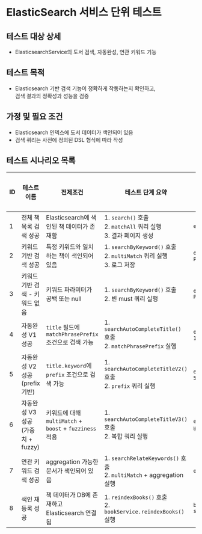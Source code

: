#  ElasticSearch 서비스 단위 테스트

## 테스트 대상 상세

- ElasticsearchService의 도서 검색, 자동완성, 연관 키워드 기능

## 테스트 목적

- Elasticsearch 기반 검색 기능이 정확하게 작동하는지 확인하고,<br>
 검색 결과의 정확성과 성능을 검증

## 가정 및 필요 조건
- Elasticsearch 인덱스에 도서 데이터가 색인되어 있음
- 검색 쿼리는 사전에 정의된 DSL 형식에 따라 작성

## 테스트 시나리오 목록

| ID  | 테스트 이름                      | 전제조건                                                       | 테스트 단계 요약                                                                 | 입력값                                                                                                     | 기댓값                                                               | 성공 여부 |
|-----|----------------------------------|------------------------------------------------------------------|----------------------------------------------------------------------------------|------------------------------------------------------------------------------------------------------------|------------------------------------------------------------------------|-----------|
| 1   | 전체 책 목록 검색 성공           | Elasticsearch에 색인된 책 데이터가 존재함                        | 1. `search()` 호출<br>2. `matchAll` 쿼리 실행<br>3. 결과 페이지 생성            | `elasticBookService.search(PageRequest.of(0, 10))`                                                          | `Page<ElasticBookSearchResponse>` 반환                               | ✅         |
| 2   | 키워드 기반 검색 성공           | 특정 키워드와 일치하는 책이 색인되어 있음                         | 1. `searchByKeyword()` 호출<br>2. `multiMatch` 쿼리 실행<br>3. 로그 저장        | `elasticBookService.searchByKeyword(1L, "자바", PageRequest.of(0, 10))`                                    | `Page<ElasticBookSearchResponse>` 반환<br>검색 로그 저장              | ✅         |
| 3   | 키워드 기반 검색 - 키워드 없음  | 키워드 파라미터가 공백 또는 null                                 | 1. `searchByKeyword()` 호출<br>2. 빈 must 쿼리 실행                            | `elasticBookService.searchByKeyword(1L, "", PageRequest.of(0, 10))`                                        | 전체 결과 또는 빈 페이지 반환                                       | ✅         |
| 4   | 자동완성 V1 성공                | `title` 필드에 `matchPhrasePrefix` 조건으로 검색 가능            | 1. `searchAutoCompleteTitle()` 호출<br>2. `matchPhrasePrefix` 실행             | `elasticBookService.searchAutoCompleteTitle("자", 10)`                                                    | 책 제목 리스트 반환<br>중복 제거                                     | ✅         |
| 5   | 자동완성 V2 성공 (prefix 기반)   | `title.keyword`에 `prefix` 조건으로 검색 가능                    | 1. `searchAutoCompleteTitleV2()` 호출<br>2. `prefix` 쿼리 실행                 | `elasticBookService.searchAutoCompleteTitleV2("자", 5)`                                                   | 책 제목 리스트 반환                                                  | ✅         |
| 6   | 자동완성 V3 성공 (가중치 + fuzzy)| 키워드에 대해 `multiMatch` + `boost` + `fuzziness` 적용           | 1. `searchAutoCompleteTitleV3()` 호출<br>2. 복합 쿼리 실행                     | `elasticBookService.searchAutoCompleteTitleV3("자바", 5)`                                                  | 책 제목 리스트 반환                                                  | ✅         |
| 7   | 연관 키워드 검색 성공            | aggregation 가능한 문서가 색인되어 있음                          | 1. `searchRelateKeywords()` 호출<br>2. `multiMatch` + aggregation 실행         | `elasticBookService.searchRelateKeywords("자바")`                                                          | 연관 키워드 리스트 반환                                              | ✅         |
| 8   | 색인 재등록 성공                 | 책 데이터가 DB에 존재하고 Elasticsearch 연결됨                   | 1. `reindexBooks()` 호출<br>2. `bookService.reindexBooks()` 실행               | `bookService.reindexBooks(pageSize=500, startPage=0, endPage=100)`                                        | 색인 재등록 성공<br>BulkResponse 처리 완료                          | ✅         |
